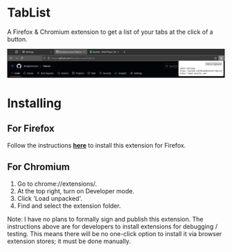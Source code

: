 # TabList
A Firefox & Chromium extension to get a list of your tabs at the click of a button.

![A picture demonstrating the pop-up menu of TabList in Chromium.](./docs/picture.png)

# Installing
## For Firefox
Follow the instructions **[here](https://extensionworkshop.com/documentation/develop/temporary-installation-in-firefox/)** to install this extension for Firefox.
## For Chromium
1. Go to chrome://extensions/.
2. At the top right, turn on Developer mode.
3. Click 'Load unpacked'.
4. Find and select the extension folder.

Note: I have no plans to formally sign and publish this extension. The instructions above are for developers to install extensions for debugging / testing. This means there will be no one-click option to install it via browser extension stores; it must be done manually.